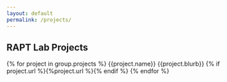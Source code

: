```yaml
---
layout: default
permalink: /projects/
---
```


## RAPT Lab Projects

{% for project in group.projects %}
{{project.name}}
{{project.blurb}}
{% if project.url %}{%project.url %}{% endif %}
{% endfor %}
